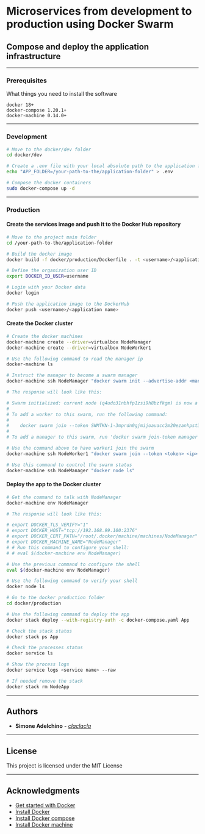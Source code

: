 # Microservices from development to production using Docker Swarm

## Compose and deploy the application infrastructure

--------------------------------------------------------------------------------

### Prerequisites

What things you need to install the software

```
docker 18+
docker-compose 1.20.1+
docker-machine 0.14.0+

```

--------------------------------------------------------------------------------

### Development

```bash
# Move to the docker/dev folder
cd docker/dev

# Create a .env file with your local absolute path to the application folder
echo "APP_FOLDER=/your-path-to-the/application-folder" > .env

# Compose the docker containers
sudo docker-compose up -d

```

--------------------------------------------------------------------------------

### Production

#### Create the services image and push it to the Docker Hub repository 

```bash
# Move to the project main folder
cd /your-path-to-the/application-folder

# Build the docker image
docker build -f docker/production/Dockerfile . -t <username>/<application name>

# Define the organization user ID
export DOCKER_ID_USER=username

# Login with your Docker data
docker login

# Push the application image to the DockerHub
docker push <username>/<application name>

```

#### Create the Docker cluster

```bash
# Create the docker machines
docker-machine create --driver=virtualbox NodeManager
docker-machine create --driver=virtualbox NodeWorker1

# Use the following command to read the manager ip
docker-machine ls

# Instruct the manager to become a swarm manager
docker-machine ssh NodeManager "docker swarm init --advertise-addr <manager ip>"

# The response will look like this:

# Swarm initialized: current node (q4udo31nbhfp1zsi9h8bzfkgm) is now a manager.
#
# To add a worker to this swarm, run the following command:
#
#    docker swarm join --token SWMTKN-1-3mprdn0gjmijoauacc2m20ezanhpst3m8j3lfb7a3fkc4fwzri-48uizyf8dwuo7mrm3zanqd2ll 192.168.99.100:2377
#
# To add a manager to this swarm, run 'docker swarm join-token manager' and follow the instructions.

# Use the command above to have worker1 join the swarm 
docker-machine ssh NodeWorker1 "docker swarm join --token <token> <ip>:2377"

# Use this command to control the swarm status
docker-machine ssh NodeManager "docker node ls"

```

#### Deploy the app to the Docker cluster

```bash
# Get the command to talk with NodeManager
docker-machine env NodeManager

# The response will look like this:

# export DOCKER_TLS_VERIFY="1"
# export DOCKER_HOST="tcp://192.168.99.100:2376"
# export DOCKER_CERT_PATH="/root/.docker/machine/machines/NodeManager"
# export DOCKER_MACHINE_NAME="NodeManager"
# # Run this command to configure your shell: 
# # eval $(docker-machine env NodeManager)

# Use the previous command to configure the shell
eval $(docker-machine env NodeManager)

# Use the following command to verify your shell
docker node ls

# Go to the docker production folder
cd docker/production

# Use the following command to deploy the app
docker stack deploy --with-registry-auth -c docker-compose.yaml App

# Check the stack status
docker stack ps App

# Check the processes status
docker service ls

# Show the process logs
docker service logs <service name> --raw

# If needed remove the stack
docker stack rm NodeApp

```

--------------------------------------------------------------------------------

## Authors

- **Simone Adelchino** - [_claclacla_](https://twitter.com/_claclacla_)

--------------------------------------------------------------------------------

## License

This project is licensed under the MIT License

--------------------------------------------------------------------------------

## Acknowledgments

- [Get started with Docker](https://docs.docker.com/get-started)
- [Install Docker](https://docs.docker.com/install)
- [Install Docker compose](https://docs.docker.com/compose/install)
- [Install Docker machine](https://docs.docker.com/machine/install-machine)
